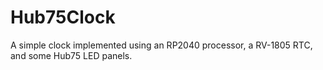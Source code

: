 # Hub75Clock
A simple clock implemented using an RP2040 processor, a RV-1805 RTC, and some Hub75 LED panels.
